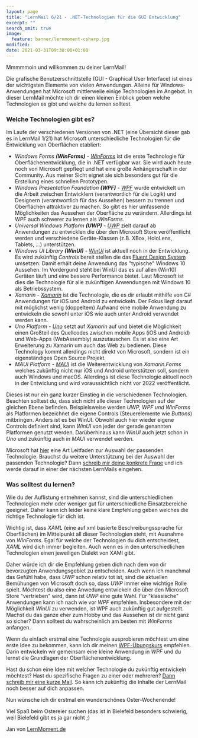 ```yaml
---
layout: page
title: "LernMail 6/21 - .NET-Technologien für die GUI Entwicklung"
excerpt: ""
search_omit: true
image:
  feature: banner/lernmoment-csharp.jpg
modified:
date: 2021-03-31T09:30:00+01:00
---
```


Mmmmmoin und willkommen zu deiner LernMail!

Die grafische Benutzerschnittstelle (GUI - Graphical User Interface) ist eines der wichtigsten Elemente von vielen Anwendungen. Alleine für Windows-Anwendungen hat Microsoft mittlerweile einige Technologien im Angebot. In dieser LernMail möchte ich dir einen kleinen Einblick geben welche Technologien es gibt und welche du lernen solltest.

### Welche Technologien gibt es?

Im Laufe der verschiedenen Versionen von .NET (eine Übersicht dieser gab es in LernMail 1/21) hat Microsoft unterschiedliche Technologien für die Entwicklung von Oberflächen etabliert:
 - *Windows Forms **(WinForms)*** - [*WinForms*](https://docs.microsoft.com/de-de/dotnet/desktop/winforms/windows-forms-overview?view=netframeworkdesktop-4.8) ist die erste Technologie für Oberflächenentwicklung, die in .NET verfügbar war. Sie wird auch heute noch von Microsoft gepflegt und hat eine große Anhängerschaft in der Community. Aus meiner Sicht eignet sie sich besonders gut für die Erstellung eines schnellen Prototypen.
 - *Windows Presentation Foundation **(WPF)*** - [*WPF*](https://docs.microsoft.com/de-de/visualstudio/designers/getting-started-with-wpf?view=vs-2019) wurde entwickelt um die Arbeit zwischen Entwicklern (verantwortlich für die Logik) und Designern (verantwortlich für das Aussehen) bessern zu trennen und Oberflächen attraktiver zu machen. So gibt es hier umfassende Möglichkeiten das Aussehen der Oberfläche zu verändern. Allerdings ist WPF auch schwerer zu lernen als *WinForms*.
 - *Universal Windows Platform **(UWP)*** - [*UWP*](https://docs.microsoft.com/de-de/windows/uwp/get-started/universal-application-platform-guide) zielt darauf ab Anwendungen zu entwicklen die über den Microsoft Store veröffentlicht werden und verschiedene Geräte-Klassen (z.B. XBox, HoloLens, Tablets, ...) unterstützen.
 - *Windows UI Library **(WinUI)*** - [*WinUI*](https://docs.microsoft.com/de-de/windows/apps/winui/) ist aktuell noch in der Entwicklung. Es wird zukünftig *Controls* bereit stellen die das [Fluent Design System](https://www.microsoft.com/design/fluent/#/) umsetzen. Damit erhält deine Anwendung das "typische" Windows 10 Aussehen. Im Vordergund steht bei WinUI das es auf allen (Win10) Geräten läuft und eine bessere Performance bietet. Laut Microsoft ist dies die Technologie für alle zukünftigen Anwendungen mit Windows 10 als Betriebssystem.
 - *Xamarin* - [*Xamarin*](https://docs.microsoft.com/de-de/xamarin/get-started/) ist die Technologie, die es dir erlaubt mithilfe von C# Anwendungen für iOS und Android zu entwickeln. Der Fokus liegt darauf mit möglichst wenig (doppeltem) Aufwand eine mobile Anwendung zu entwickeln die sowohl unter iOS wie auch unter Android verwendet werden kann.
 - *Uno Platform* - [*Uno*](https://platform.uno/docs/articles/intro.html) setzt auf *Xamarin* auf und bietet die Möglichkeit einen Großteil des Quellcodes zwischen mobile Apps (iOS und Android) und Web-Apps (WebAssembly) auszutauschen. Es ist also eine Art Erweiterung zu Xamarin um auch das Web zu bedienen. Diese Technology kommt allerdings nicht direkt von Microsoft, sondern ist ein eigenständiges Open Source Projekt.
 - *MAUI Platform* - [*MAUI*](https://devblogs.microsoft.com/dotnet/introducing-net-multi-platform-app-ui/#:~:text=Single%20Project%20Developer%20Experience.NET%20MAUI%20is%20built%20with,into%20a%20single%20project%20to%20target%20multiple%20platforms.) ist die Weiterentwicklung von *Xamarin.Forms* welches zukünftig nicht nur iOS und Android unterstützen soll, sondern auch Windows und macOS. Allerdings ist diese Technologie aktuell noch in der Entwiclung und wird voraussichtlich nicht vor 2022 veröffentlicht.

Dieses ist nur ein ganz kurzer Einstieg in die verschiedenen Technologien. Beachten solltest du, dass sich nicht alle dieser Technologien auf der gleichen Ebene befinden. Beispielsweise werden *UWP, WPF und WinForms* als Platformen bezeichnet die eigene Controls (Steuerelemente wie *Buttons*) mitbringen. Anders ist es bei WinUI. Obwohl auch hier wieder eigene Controls definiert sind, kann *WinUI* von jeder der gerade genannten Platformen genutzt werden. Darüberhinaus kann *WinUI* auch jetzt schon in *Uno* und zukünftig auch in *MAUI* verwendet werden.

Microsoft hat [hier](https://docs.microsoft.com/de-de/windows/apps/desktop/choose-your-platform) eine Art Leitfaden zur Auswahl der passenden Technologie. Brauchst du weitere Unterstützung bei der Auswahl der passenden Technologie? Dann [schreib mir deine konkrete Frage](mailto:jan@lernmoment.de) und ich werde darauf in einer der nächsten LernMails eingehen.

### Was solltest du lernen?
Wie du der Auflistung entnehmen kannst, sind die unterschiedlichen Technologien mehr oder weniger gut für unterschiedliche Einsatzbereiche geeignet. Daher kann ich leider keine klare Empfehlung geben welches die richtige Technologie für dich ist.

Wichtig ist, dass *XAML* (eine auf xml basierte Beschreibungssprache für Oberflächen) im Mittelpunkt all dieser Technologien steht, mit Ausnahme von *WinForms*. Egal für welche der Technologien du dich entscheidest, *XAML* wird dich immer begleiten. Auch wenn es in den unterschiedlichen Technologien einen jeweiligen Dialekt von XAMl gibt.

Daher würde ich dir die Empfehlung geben dich nach dem von dir bevorzugten Anwendungsgebiet zu entscheiden. Auch wenn ich manchmal das Gefühl habe, dass *UWP* schon relativ tot ist, sind die aktuellen Bemühungen von Microsoft doch so, dass *UWP* immer eine wichtige Rolle spielt. Möchtest du also eine Anwedung entwickeln die über den Microsoft Store "vertrieben" wird, dann ist *UWP* eine gute Wahl. Für "klassische" Anwendungen kann ich nach wie vor *WPF* empfehlen. Insbesondere mit der Möglichkeit *WinUI* zu verwenden, ist WPF auch zukünftig gut aufgestellt. Machst du das ganze eher zum Hobby und das Aussehen ist dir nicht ganz so sicher? Dann solltest du wahrscheinlich am besten mit *WinForms* anfangen.

Wenn du einfach erstmal eine Technologie ausprobieren möchtest um eine erste Idee zu bekommen, kann ich dir meinen [WPF-Übungskurs](https://www.lernmoment.de/lernmail-kurse/wpf-tictactoe-fuer-einsteiger/) empfehlen. Darin entwickeln wir gemeinsam eine kleine Anwendung in *WPF* und du lernst die Grundlagen der Oberflächenentwicklung.

Hast du schon eine Idee mit welcher Technologie du zukünftig entwickeln möchtest? Hast du spezifische Fragen zu einer oder mehreren? [Dann schreib mir eine kurze Mail](mailto:jan@lernmoment.de). So kann ich zukünftig die Inhalte der LernMail noch besser auf dich anpassen.

Nun wünsche ich dir erstmal ein wunderschönes Oster-Wochenende!

Viel Spaß beim Ostereier suchen (das ist in Bielefeld besonders schwierig, weil Bielefeld gibt es ja gar nicht ;)

Jan von [LernMoment.de](https://www.lernmoment.de)
